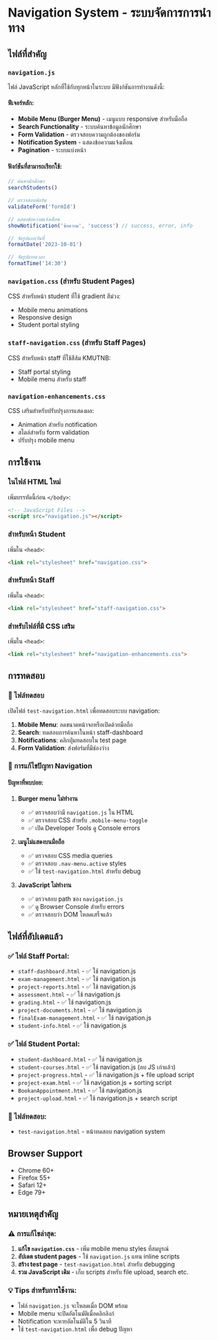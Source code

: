 # Navigation System - ระบบจัดการการนำทาง

## ไฟล์ที่สำคัญ

### `navigation.js`
ไฟล์ JavaScript หลักที่ใช้กับทุกหน้าในระบบ มีฟังก์ชันการทำงานดังนี้:

#### ฟีเจอร์หลัก:
- **Mobile Menu (Burger Menu)** - เมนูแบบ responsive สำหรับมือถือ
- **Search Functionality** - ระบบค้นหาข้อมูลนักศึกษา
- **Form Validation** - ตรวจสอบความถูกต้องของฟอร์ม
- **Notification System** - แสดงข้อความแจ้งเตือน
- **Pagination** - ระบบแบ่งหน้า

#### ฟังก์ชันที่สามารถเรียกใช้:
```javascript
// ค้นหานักศึกษา
searchStudents()

// ตรวจสอบฟอร์ม
validateForm('formId')

// แสดงข้อความแจ้งเตือน
showNotification('ข้อความ', 'success') // success, error, info

// จัดรูปแบบวันที่
formatDate('2023-10-01')

// จัดรูปแบบเวลา
formatTime('14:30')
```

### `navigation.css` (สำหรับ Student Pages)
CSS สำหรับหน้า student ที่ใช้ gradient สีม่วง:
- Mobile menu animations
- Responsive design
- Student portal styling

### `staff-navigation.css` (สำหรับ Staff Pages)
CSS สำหรับหน้า staff ที่ใช้สีส้ม KMUTNB:
- Staff portal styling
- Mobile menu สำหรับ staff

### `navigation-enhancements.css`
CSS เสริมสำหรับปรับปรุงการแสดงผล:
- Animation สำหรับ notification
- สไตล์สำหรับ form validation
- ปรับปรุง mobile menu

## การใช้งาน

### ในไฟล์ HTML ใหม่
เพิ่มบรรทัดนี้ก่อน `</body>`:
```html
<!-- JavaScript Files -->
<script src="navigation.js"></script>
```

### สำหรับหน้า Student
เพิ่มใน `<head>`:
```html
<link rel="stylesheet" href="navigation.css">
```

### สำหรับหน้า Staff
เพิ่มใน `<head>`:
```html
<link rel="stylesheet" href="staff-navigation.css">
```

### สำหรับไฟล์ที่มี CSS เสริม
เพิ่มใน `<head>`:
```html
<link rel="stylesheet" href="navigation-enhancements.css">
```

## การทดสอบ

### 🧪 ไฟล์ทดสอบ
เปิดไฟล์ `test-navigation.html` เพื่อทดสอบระบบ navigation:
1. **Mobile Menu**: ลดขนาดหน้าจอหรือเปิดด้วยมือถือ
2. **Search**: ทดสอบการค้นหาในหน้า staff-dashboard
3. **Notifications**: คลิกปุ่มทดสอบใน test page
4. **Form Validation**: ส่งฟอร์มที่มีช่องว่าง

### 🔧 การแก้ไขปัญหา Navigation

#### ปัญหาที่พบบ่อย:
1. **Burger menu ไม่ทำงาน**
   - ✅ ตรวจสอบว่ามี `navigation.js` ใน HTML
   - ✅ ตรวจสอบ CSS สำหรับ `.mobile-menu-toggle`
   - ✅ เปิด Developer Tools ดู Console errors

2. **เมนูไม่แสดงบนมือถือ**
   - ✅ ตรวจสอบ CSS media queries
   - ✅ ตรวจสอบ `.nav-menu.active` styles
   - ✅ ใช้ `test-navigation.html` สำหรับ debug

3. **JavaScript ไม่ทำงาน**
   - ✅ ตรวจสอบ path ของ `navigation.js`
   - ✅ ดู Browser Console สำหรับ errors
   - ✅ ตรวจสอบว่า DOM โหลดเสร็จแล้ว

## ไฟล์ที่อัปเดตแล้ว

### ✅ ไฟล์ Staff Portal:
- `staff-dashboard.html` - ✅ ใช้ navigation.js
- `exam-management.html` - ✅ ใช้ navigation.js  
- `project-reports.html` - ✅ ใช้ navigation.js
- `assessment.html` - ✅ ใช้ navigation.js
- `grading.html` - ✅ ใช้ navigation.js
- `project-documents.html` - ✅ ใช้ navigation.js
- `finalExam-management.html` - ✅ ใช้ navigation.js
- `student-info.html` - ✅ ใช้ navigation.js

### ✅ ไฟล์ Student Portal:
- `student-dashboard.html` - ✅ ใช้ navigation.js
- `student-courses.html` - ✅ ใช้ navigation.js (ลบ JS เก่าแล้ว)
- `project-progress.html` - ✅ ใช้ navigation.js + file upload script
- `project-exam.html` - ✅ ใช้ navigation.js + sorting script
- `BookanAppointment.html` - ✅ ใช้ navigation.js
- `project-upload.html` - ✅ ใช้ navigation.js + search script

### 🧪 ไฟล์ทดสอบ:
- `test-navigation.html` - หน้าทดสอบ navigation system

## Browser Support
- Chrome 60+
- Firefox 55+
- Safari 12+
- Edge 79+

## หมายเหตุสำคัญ

### ⚠️ การแก้ไขล่าสุด:
1. **แก้ไข `navigation.css`** - เพิ่ม mobile menu styles ที่สมบูรณ์
2. **อัปเดต student pages** - ใช้ `navigation.js` แทน inline scripts
3. **สร้าง test page** - `test-navigation.html` สำหรับ debugging
4. **รวม JavaScript เดิม** - เก็บ scripts สำหรับ file upload, search etc.

### 💡 Tips สำหรับการใช้งาน:
- ไฟล์ `navigation.js` จะโหลดเมื่อ DOM พร้อม
- Mobile menu จะปิดอัตโนมัติเมื่อคลิกลิงก์
- Notification จะหายอัตโนมัติใน 5 วินาที
- ใช้ `test-navigation.html` เพื่อ debug ปัญหา